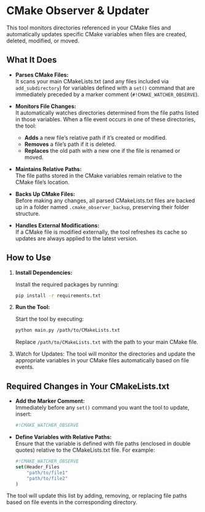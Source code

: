 # CMake Observer & Updater

This tool monitors directories referenced in your CMake files and automatically updates specific CMake variables when files are created, deleted, modified, or moved.

## What It Does

- **Parses CMake Files:**  
  It scans your main CMakeLists.txt (and any files included via `add_subdirectory`) for variables defined with a `set()` command that are immediately preceded by a marker comment (`#!CMAKE_WATCHER_OBSERVE`).

- **Monitors File Changes:**  
  It automatically watches directories determined from the file paths listed in those variables. When a file event occurs in one of these directories, the tool:
  - **Adds** a new file’s relative path if it’s created or modified.
  - **Removes** a file’s path if it is deleted.
  - **Replaces** the old path with a new one if the file is renamed or moved.

- **Maintains Relative Paths:**  
  The file paths stored in the CMake variables remain relative to the CMake file’s location.

- **Backs Up CMake Files:**  
  Before making any changes, all parsed CMakeLists.txt files are backed up in a folder named `.cmake_observer_backup`, preserving their folder structure.

- **Handles External Modifications:**  
  If a CMake file is modified externally, the tool refreshes its cache so updates are always applied to the latest version.

## How to Use

1. **Install Dependencies:**

   Install the required packages by running:
   ```sh
   pip install -r requirements.txt

2. **Run the Tool:**

	Start the tool by executing:
	```sh
	python main.py /path/to/CMakeLists.txt
    ```
	Replace `/path/to/CMakeLists.txt` with the path to your main CMake file.

3. Watch for Updates:
	The tool will monitor the directories and update the appropriate variables in your CMake files automatically based on file events.

## Required Changes in Your CMakeLists.txt

- **Add the Marker Comment:**  
  Immediately before any `set()` command you want the tool to update, insert:
	```sh
	#!CMAKE_WATCHER_OBSERVE

- **Define Variables with Relative Paths:**  
	Ensure that the variable is defined with file paths (enclosed in double quotes) relative to the CMakeLists.txt file. For example:
	```cmake
	#!CMAKE_WATCHER_OBSERVE
	set(Header_Files
		"path/to/file1"
		"path/to/file2"
	)

The tool will update this list by adding, removing, or replacing file paths based on file events in the corresponding directory.

